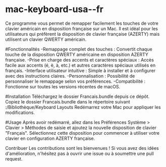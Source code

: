 # mac-keyboard-usa--fr

Ce programme vous permet de remapper facilement les touches de votre clavier américain en disposition française sur un Mac. Il est idéal pour les utilisateurs qui préfèrent la disposition de clavier française (AZERTY) mais utilisent un clavier QWERTY américain.

#Fonctionnalités
-Remappage complet des touches : Convertit chaque touche de la disposition QWERTY américaine en disposition AZERTY française.
-Prise en charge des accents et caractères spéciaux : Accès facile aux accents (é, è, à, etc.) et autres caractères spéciaux utilisés en français.
-Interface utilisateur intuitive : Simple à installer et à configurer avec des instructions claires.
-Personnalisation : Possibilité de personnaliser le remappage selon vos préférences.
-Compatibilité : Fonctionne sur toutes les versions récentes de macOS.

#Installation
Téléchargez le dossier Francais.bundle depuis ce dépôt.
Copiez le dossier Francais.bundle dans le répertoire suivant :/Bibliothèque/Keyboard Layouts
Redémarrez votre Mac pour appliquer les modifications.

#Usage
Après avoir redémarré, allez dans les Préférences Système > Clavier > Méthodes de saisie et ajoutez la nouvelle disposition de clavier "Français". Sélectionnez cette disposition pour commencer à utiliser votre clavier en configuration AZERTY française.

Contribuer
Les contributions sont les bienvenues ! Si vous avez des idées d'amélioration, n'hésitez pas à ouvrir une issue ou à soumettre une pull request.
